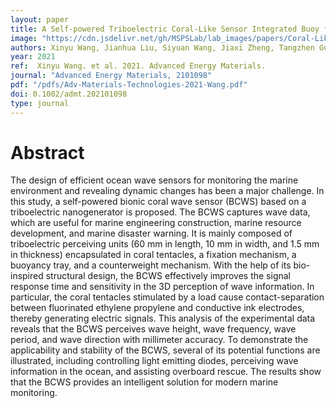 ```yaml
---
layout: paper
title: A Self-powered Triboelectric Coral-Like Sensor Integrated Buoy for Irregular and Ultra-Low Frequency Ocean Wave Monitoring
image: "https://cdn.jsdelivr.net/gh/MSPSLab/lab_images/papers/Coral-Like-Sensor.png"
authors: Xinyu Wang, Jianhua Liu, Siyuan Wang, Jiaxi Zheng, Tangzhen Guan, Xiangyu Liu, Tingyu Wang, Tianyu Chen, Hao Wang, Guangming Xie, Peng Xu, Jin Tao, Minyi Xu
year: 2021
ref:  Xinyu Wang. et al. 2021. Advanced Energy Materials.
journal: "Advanced Energy Materials, 2101098"
pdf: "/pdfs/Adv-Materials-Technologies-2021-Wang.pdf"
doi: 0.1002/admt.202101098
type: journal
---
```


# Abstract

The design of efficient ocean wave sensors for monitoring the marine environment and revealing dynamic changes has been a major challenge. In this study, a self-powered bionic coral wave sensor (BCWS) based on a triboelectric nanogenerator is proposed. The BCWS captures wave data, which are useful for marine engineering construction, marine resource development, and marine disaster warning. It is mainly composed of triboelectric perceiving units (60 mm in length, 10 mm in width, and 1.5 mm in thickness) encapsulated in coral tentacles, a fixation mechanism, a buoyancy tray, and a counterweight mechanism. With the help of its bio-inspired structural design, the BCWS effectively improves the signal response time and sensitivity in the 3D perception of wave information. In particular, the coral tentacles stimulated by a load cause contact-separation between fluorinated ethylene propylene and conductive ink electrodes, thereby generating electric signals. This analysis of the experimental data reveals that the BCWS perceives wave height, wave frequency, wave period, and wave direction with millimeter accuracy. To demonstrate the applicability and stability of the BCWS, several of its potential functions are illustrated, including controlling light emitting diodes, perceiving wave information in the ocean, and assisting overboard rescue. The results show that the BCWS provides an intelligent solution for modern marine monitoring.